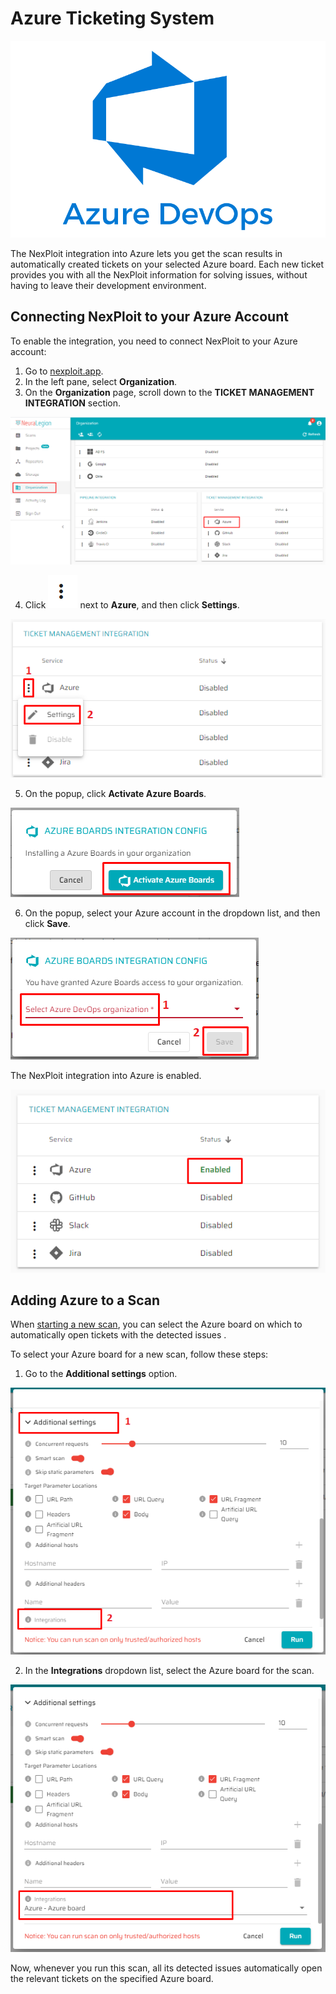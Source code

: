 # Azure Ticketing System

![azure-logo](media/azure/azure-logo.png ':size=22%')

The NexPloit integration into Azure lets you get the scan results in automatically created tickets on your selected Azure board.  Each new ticket provides you with all the NexPloit information for solving issues, without having to leave their development environment.

## Connecting NexPloit to your Azure Account
To enable the integration, you need to connect NexPloit to your Azure account:
1. Go to [nexploit.app](https://nexploit.app).
2. In the left pane, select **Organization**. 
3. On the **Organization** page, scroll down to the **TICKET MANAGEMENT INTEGRATION** section. 

![azure-option](media/azure/azure-option.png ':size=45%')

4. Click ![icon](media/azure/icon.png ':size=1%') next to **Azure**, and then click **Settings**.

![icon-settings](media/azure/icon-settings.png ':size=45%')

5. On the popup, click **Activate Azure Boards**.

![activate-azure-boards](media/azure/activate-azure-boards.png ':size=45%')

6. On the popup, select your Azure account in the dropdown list, and then click **Save**.

![select-azure-organization](media/azure/select-azure-rganization.png ':size=45%')

The NexPloit integration into Azure is enabled. 

![enabled](media/azure/enabled.png ':size=45%')

## Adding Azure to a Scan
When [starting a new scan](guide/np-web-ui/scanning/creating-new-scan.md), you can select the Azure board on which to automatically open tickets with the detected issues . 

To select your Azure board for a new scan, follow these steps:
1. Go to the **Additional settings** option.

![additional-settings](media/azure/additional-setttings.png ':size=45%')

2. In the **Integrations** dropdown list, select the Azure board for the scan.

![selected-azure-board](media/azure/selected-azure-board.png ':size=45%')

Now, whenever you run this scan, all its detected issues automatically open the relevant tickets on the specified Azure board.




